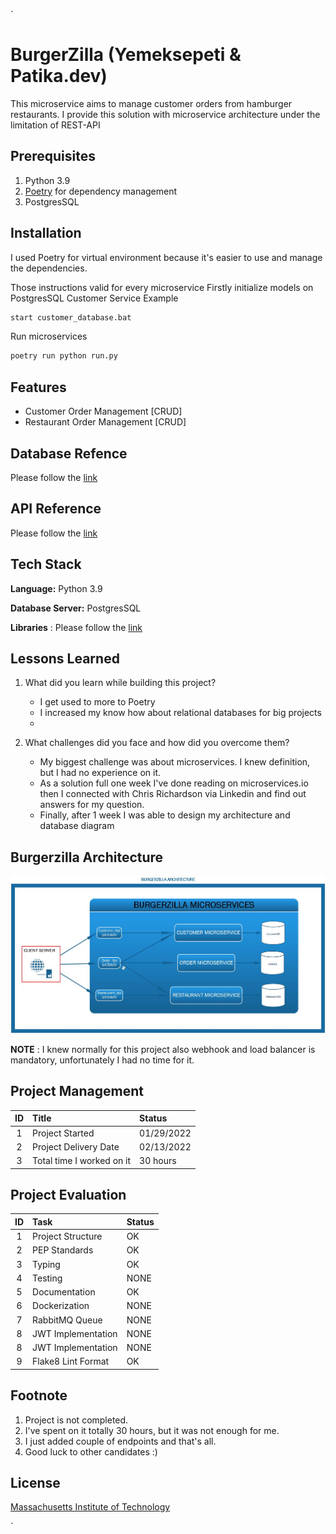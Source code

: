 `
# BurgerZilla (Yemeksepeti & Patika.dev)

This microservice aims to manage customer orders from hamburger restaurants.
I provide this solution with microservice architecture under the limitation of REST-API

## Prerequisites
1. Python 3.9 
2. [Poetry](https://python-poetry.org/)  for dependency management
3. PostgresSQL

## Installation

I used Poetry for virtual environment because it's easier to use and manage the dependencies.

Those instructions valid for every microservice
Firstly initialize models on PostgresSQL 
Customer Service Example
```bash
start customer_database.bat
``` 
Run microservices
```bash
poetry run python run.py
```     

## Features

- Customer Order Management [CRUD]
- Restaurant Order Management [CRUD]

## Database Refence

Please follow the [link](4_project_docs/burgerzilla_db_schema.md)

## API Reference
Please follow the [link](4_project_docs/burgerzilla_api_reference.md)

## Tech Stack
**Language:** Python 3.9 

**Database Server:** PostgresSQL

**Libraries** : Please follow the [link](4_project_docs/burgerzilla_libraries_reference.md)



## Lessons Learned

1. What did you learn while building this project? 
    * I get used to more to Poetry
    * I increased my know how about relational databases for big projects
    * 

2. What challenges did you face and how did you overcome them?
   * My biggest challenge was about microservices. I knew definition, but I had no experience on it.
   * As a solution full one week I've done reading on microservices.io then I connected with Chris Richardson via Linkedin and find out answers for my question.
   * Finally, after 1 week I was able to design my architecture and database diagram
    

## Burgerzilla Architecture
![](4_project_docs/images/burgerzilla_architectrue.jpg)

**NOTE** : I knew normally for this project also webhook and load balancer is mandatory, unfortunately I had no time for it.

## Project Management

| ID  | Title                     | Status     |
|:---:|:--------------------------|:-----------|
|  1  | Project Started           | 01/29/2022 |
|  2  | Project Delivery Date     | 02/13/2022 |
|  3  | Total time I worked on it | 30 hours   |


## Project Evaluation

| ID  | Task               | Status |
|:---:|:-------------------|:-------|
|  1  | Project Structure  | OK     |
|  2  | PEP Standards      | OK     |
|  3  | Typing             | OK     |
|  4  | Testing            | NONE   |
|  5  | Documentation      | OK     |
|  6  | Dockerization      | NONE   |
|  7  | RabbitMQ Queue     | NONE   |
|  8  | JWT Implementation | NONE   |
|  8  | JWT Implementation | NONE   |
|  9  | Flake8 Lint Format | OK     |

## Footnote
1. Project is not completed.
2. I've spent on it totally 30 hours, but it was not enough for me.
3. I just added couple of endpoints and that's all.
4. Good luck to other candidates :)

## License

[Massachusetts Institute of Technology](https://choosealicense.com/licenses/mit/)

`
